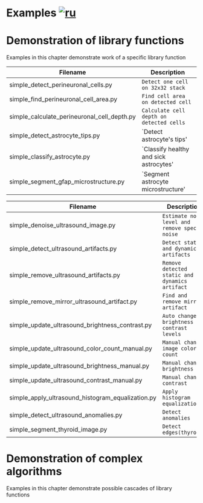 # Examples  [![ru](https://img.shields.io/badge/ru-en-green.svg)](examples.ru.md) 

# Demonstration of library functions
Examples in this chapter demonstrate work of a specific library function

| Filename                                    | Description                              |
|---------------------------------------------|------------------------------------------|
| simple_detect_perineuronal_cells.py         | `Detect one cell on 32x32 stack`         |
| simple_find_perineuronal_cell_area.py       | `Find cell area on detected cell`        |
| simple_calculate_perineuronal_cell_depth.py | `Calculate cell depth on detected cells` |
| simple_detect_astrocyte_tips.py             | `Detect astrocyte's tips'                |
| simple_classify_astrocyte.py                | `Classify healthy and sick astrocytes'   |
| simple_segment_gfap_microstructure.py       | `Segment astrocyte microstructure'       |

| Filename                                          | Description                                     |
|---------------------------------------------------|-------------------------------------------------|
| simple_denoise_ultrasound_image.py                | `Estimate noise level and remove speckle noise` |
| simple_detect_ultrasound_artifacts.py             | `Detect static and dynamic artifacts`           |
| simple_remove_ultrasound_artifacts.py             | `Remove detected static and dynamics artifact`  |
| simple_remove_mirror_ultrasound_artifact.py       | `Find and remove mirror artifact`               |
| simple_update_ultrasound_brightness_contrast.py   | `Auto change brightness and contrast levels`    |
| simple_update_ultrasound_color_count_manual.py    | `Manual change image color count`               |
| simple_update_ultrasound_brightness_manual.py     | `Manual change brightness`                      |
| simple_update_ultrasound_contrast_manual.py       | `Manual change contrast`                        |
| simple_apply_ultrasound_histogram_equalization.py | `Apply histogram equalization`                  |
| simple_detect_ultrasound_anomalies.py             | `Detect anomalies`                              |
| simple_segment_thyroid_image.py                   | `Detect edges(thyroid)`                         |

# Demonstration of complex algorithms
Examples in this chapter demonstrate possible cascades of library functions
